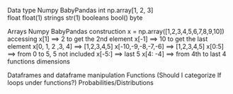 Data type          Numpy                   BabyPandas
  int          np.array[1, 2, 3]      
  float        float(1)
  strings      str(1)
  booleans     bool() 
  byte 
  
Arrays             Numpy                                BabyPandas
  construction   x = np.array([1,2,3,4,5,6,7,8,9,10])
  accessing      x[1] ==> 2      to get the 2nd element
                 x[-1] ==> 10    to get the last element
                 x[0, 1, 2 ,3, 4] ==> [1,2,3,4,5]
                 x[-10,-9,-8,-7,-6] ==> [1,2,3,4,5]
                 x[0:5] ==> from 0 to 5, 5 not included 
                 x[-5:] ==> last 5 
                 x[4: -4] ==> from 4th to last 4
  functions
  dimensions

Dataframes and dataframe manipulation
Functions (Should I categorize If loops under functions?)
Probabilities/Distributions
